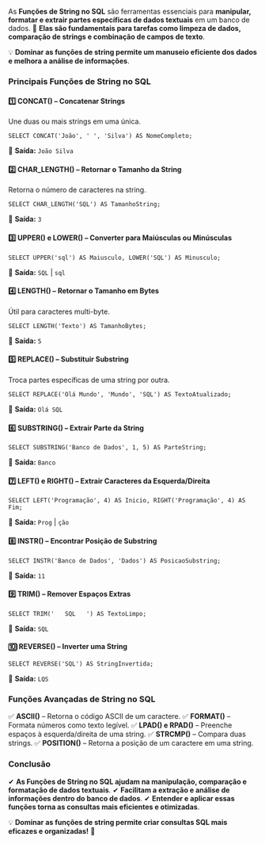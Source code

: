 As **Funções de String no SQL** são ferramentas essenciais para **manipular, formatar e extrair partes específicas de dados textuais** em um banco de dados. 
📌 **Elas são fundamentais para tarefas como limpeza de dados, comparação de strings e combinação de campos de texto**.

💡 **Dominar as funções de string permite um manuseio eficiente dos dados e melhora a análise de informações**.

### **Principais Funções de String no SQL**

#### **1️⃣ CONCAT() – Concatenar Strings**

Une duas ou mais strings em uma única.

```
SELECT CONCAT('João', ' ', 'Silva') AS NomeCompleto;
```

🔹 **Saída:** `João Silva`

#### **2️⃣ CHAR_LENGTH() – Retornar o Tamanho da String**

Retorna o número de caracteres na string.

```
SELECT CHAR_LENGTH('SQL') AS TamanhoString;
```

🔹 **Saída:** `3`

#### **3️⃣ UPPER() e LOWER() – Converter para Maiúsculas ou Minúsculas**

```
SELECT UPPER('sql') AS Maiusculo, LOWER('SQL') AS Minusculo;
```

🔹 **Saída:** `SQL` | `sql`

#### **4️⃣ LENGTH() – Retornar o Tamanho em Bytes**

Útil para caracteres multi-byte.

```
SELECT LENGTH('Texto') AS TamanhoBytes;
```

🔹 **Saída:** `5`

#### **5️⃣ REPLACE() – Substituir Substring**

Troca partes específicas de uma string por outra.

```
SELECT REPLACE('Olá Mundo', 'Mundo', 'SQL') AS TextoAtualizado;
```

🔹 **Saída:** `Olá SQL`

#### **6️⃣ SUBSTRING() – Extrair Parte da String**

```
SELECT SUBSTRING('Banco de Dados', 1, 5) AS ParteString;
```

🔹 **Saída:** `Banco`

#### **7️⃣ LEFT() e RIGHT() – Extrair Caracteres da Esquerda/Direita**

```
SELECT LEFT('Programação', 4) AS Inicio, RIGHT('Programação', 4) AS Fim;
```

🔹 **Saída:** `Prog` | `ção`

#### **8️⃣ INSTR() – Encontrar Posição de Substring**

```
SELECT INSTR('Banco de Dados', 'Dados') AS PosicaoSubstring;
```

🔹 **Saída:** `11`

#### **9️⃣ TRIM() – Remover Espaços Extras**

```
SELECT TRIM('   SQL   ') AS TextoLimpo;
```

🔹 **Saída:** `SQL`

#### **🔟 REVERSE() – Inverter uma String**

```
SELECT REVERSE('SQL') AS StringInvertida;
```

🔹 **Saída:** `LQS`

### **Funções Avançadas de String no SQL**

✅ **ASCII()** – Retorna o código ASCII de um caractere. 
✅ **FORMAT()** – Formata números como texto legível. 
✅ **LPAD() e RPAD()** – Preenche espaços à esquerda/direita de uma string. 
✅ **STRCMP()** – Compara duas strings. 
✅ **POSITION()** – Retorna a posição de um caractere em uma string.

### **Conclusão**

✔ **As Funções de String no SQL ajudam na manipulação, comparação e formatação de dados textuais**. 
✔ **Facilitam a extração e análise de informações dentro do banco de dados**. 
✔ **Entender e aplicar essas funções torna as consultas mais eficientes e otimizadas**.

💡 **Dominar as funções de string permite criar consultas SQL mais eficazes e organizadas!** 🚀

